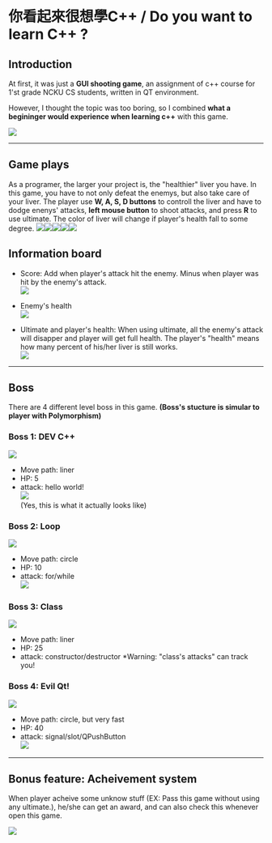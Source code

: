 # 你看起來很想學C++ / Do you want to learn C++ ?

## Introduction
At first, it was just a **GUI shooting game**, an assignment of c++ course for 1'st grade NCKU CS  students, written in QT environment.

However, I thought the topic was too boring, so I combined **what a begininger would experience when learning c++** with this game.

![](https://i.imgur.com/4N1X92t.png) 

***
## Game plays

As a programer, the larger your project is, the "healthier" liver you have. In this game, you have to not only defeat the enemys, but also take care of your liver.
The player use **W, A, S, D buttons** to controll the liver and have to dodge enenys' attacks, **left mouse button** to shoot attacks, and press **R** to use ultimate. The color of liver will change if player's health fall to some degree.
![](https://i.imgur.com/OhVj8SY.png)![](https://i.imgur.com/kP4qKv4.png)![](https://i.imgur.com/Uestxm3.png)![](https://i.imgur.com/V9dSuMs.png)![](https://i.imgur.com/6aUJa8V.png)


## Information board
* Score: 
    Add when player's attack hit the enemy.
    Minus when player was hit by the enemy's attack.  
    ![](https://i.imgur.com/NpnlPX9.png)
     
* Enemy's health  
    ![](https://i.imgur.com/A0tQKaI.png)

* Ultimate and player's health:
    When using ultimate, all the enemy's attack will disapper and player will get full health.
    The player's "health" means how many percent of his/her liver is still works.  
    ![](https://i.imgur.com/uIKYyDz.png)

***
## Boss

There are 4 different level boss in this game.
**(Boss's stucture is simular to player with Polymorphism)**
### Boss 1:  DEV C++
![](https://i.imgur.com/gC8SjPq.png)
* Move path: liner  
* HP: 5  
* attack: hello world!  
![](https://i.imgur.com/tYuz89F.png)  
(Yes, this is what it actually looks like)
### Boss 2:  Loop
![](https://i.imgur.com/JaAWAHl.png)
* Move path: circle
* HP: 10
* attack: for/while  
![](https://i.imgur.com/3hQHKp3.png)

### Boss 3:  Class
![](https://i.imgur.com/YsWGiLF.png)
* Move path: liner
* HP: 25
* attack: constructor/destructor
    *Warning: "class's attacks" can track you!
    
    
### Boss 4: Evil Qt!
![](https://i.imgur.com/ufS2VPa.png)

* Move path: circle, but very fast
* HP: 40
* attack: signal/slot/QPushButton  
    ![](https://i.imgur.com/HN75hkF.png)
    
***
## Bonus feature: Acheivement system

When player acheive some unknow stuff (EX: Pass this game without using any ultimate.), he/she can get an award, and can also check this whenever open this game.


![](https://i.imgur.com/FP3GsbS.png)










